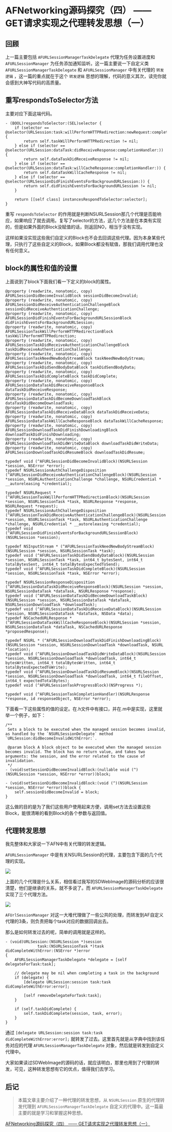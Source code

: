 # AFNetworking源码探究（四） —— GET请求实现之代理转发思想（一）

## 回顾

上一篇主要包括 `AFURLSessionManagerTaskDelegate` 代理为任务设置进度和 `AFURLSessionManager` 为任务添加通知监听。这一篇主要说一下自定义类 `AFURLSessionManagerTaskDelegate` 和 `AFURLSessionManager` 中有关代理的 `转发逻辑` ，这一篇的重点就在于这个 `转发逻辑` 思想的理解，代码的意义其次，读完你就会感到大神写代码的高质量。

## 重写respondsToSelector方法

主要对应下面这端代码。

```
- (BOOL)respondsToSelector:(SEL)selector {
    if (selector == @selector(URLSession:task:willPerformHTTPRedirection:newRequest:completionHandler:)) {
        return self.taskWillPerformHTTPRedirection != nil;
    } else if (selector == @selector(URLSession:dataTask:didReceiveResponse:completionHandler:)) {
        return self.dataTaskDidReceiveResponse != nil;
    } else if (selector == @selector(URLSession:dataTask:willCacheResponse:completionHandler:)) {
        return self.dataTaskWillCacheResponse != nil;
    } else if (selector == @selector(URLSessionDidFinishEventsForBackgroundURLSession:)) {
        return self.didFinishEventsForBackgroundURLSession != nil;
    }

    return [[self class] instancesRespondToSelector:selector];
}
```

重写 `respondsToSelector` 的作用就是判断NSURLSession那几个代理是否能响应，如果响应了就去调用。复写了selector的方法，这几个方法是在本类有实现的，但是如果外面的Block没赋值的话，则返回NO，相当于没有实现。

这样如果没实现这些我们自定义的Block也不会去回调这些代理。因为本身某些代理，只执行了这些自定义的Block，如果Block都没有赋值，那我们调用代理也没有任何意义。

## block的属性和值的设置

上面说到了block下面我们看一下定义的block的属性。

```
@property (readwrite, nonatomic, copy) AFURLSessionDidBecomeInvalidBlock sessionDidBecomeInvalid;
@property (readwrite, nonatomic, copy) AFURLSessionDidReceiveAuthenticationChallengeBlock sessionDidReceiveAuthenticationChallenge;
@property (readwrite, nonatomic, copy) AFURLSessionDidFinishEventsForBackgroundURLSessionBlock didFinishEventsForBackgroundURLSession;
@property (readwrite, nonatomic, copy) AFURLSessionTaskWillPerformHTTPRedirectionBlock taskWillPerformHTTPRedirection;
@property (readwrite, nonatomic, copy) AFURLSessionTaskDidReceiveAuthenticationChallengeBlock taskDidReceiveAuthenticationChallenge;
@property (readwrite, nonatomic, copy) AFURLSessionTaskNeedNewBodyStreamBlock taskNeedNewBodyStream;
@property (readwrite, nonatomic, copy) AFURLSessionTaskDidSendBodyDataBlock taskDidSendBodyData;
@property (readwrite, nonatomic, copy) AFURLSessionTaskDidCompleteBlock taskDidComplete;
@property (readwrite, nonatomic, copy) AFURLSessionDataTaskDidReceiveResponseBlock dataTaskDidReceiveResponse;
@property (readwrite, nonatomic, copy) AFURLSessionDataTaskDidBecomeDownloadTaskBlock dataTaskDidBecomeDownloadTask;
@property (readwrite, nonatomic, copy) AFURLSessionDataTaskDidReceiveDataBlock dataTaskDidReceiveData;
@property (readwrite, nonatomic, copy) AFURLSessionDataTaskWillCacheResponseBlock dataTaskWillCacheResponse;
@property (readwrite, nonatomic, copy) AFURLSessionDownloadTaskDidFinishDownloadingBlock downloadTaskDidFinishDownloading;
@property (readwrite, nonatomic, copy) AFURLSessionDownloadTaskDidWriteDataBlock downloadTaskDidWriteData;
@property (readwrite, nonatomic, copy) AFURLSessionDownloadTaskDidResumeBlock downloadTaskDidResume;
```

```
typedef void (^AFURLSessionDidBecomeInvalidBlock)(NSURLSession *session, NSError *error);
typedef NSURLSessionAuthChallengeDisposition (^AFURLSessionDidReceiveAuthenticationChallengeBlock)(NSURLSession *session, NSURLAuthenticationChallenge *challenge, NSURLCredential * __autoreleasing *credential);

typedef NSURLRequest * (^AFURLSessionTaskWillPerformHTTPRedirectionBlock)(NSURLSession *session, NSURLSessionTask *task, NSURLResponse *response, NSURLRequest *request);
typedef NSURLSessionAuthChallengeDisposition (^AFURLSessionTaskDidReceiveAuthenticationChallengeBlock)(NSURLSession *session, NSURLSessionTask *task, NSURLAuthenticationChallenge *challenge, NSURLCredential * __autoreleasing *credential);
typedef void (^AFURLSessionDidFinishEventsForBackgroundURLSessionBlock)(NSURLSession *session);

typedef NSInputStream * (^AFURLSessionTaskNeedNewBodyStreamBlock)(NSURLSession *session, NSURLSessionTask *task);
typedef void (^AFURLSessionTaskDidSendBodyDataBlock)(NSURLSession *session, NSURLSessionTask *task, int64_t bytesSent, int64_t totalBytesSent, int64_t totalBytesExpectedToSend);
typedef void (^AFURLSessionTaskDidCompleteBlock)(NSURLSession *session, NSURLSessionTask *task, NSError *error);

typedef NSURLSessionResponseDisposition (^AFURLSessionDataTaskDidReceiveResponseBlock)(NSURLSession *session, NSURLSessionDataTask *dataTask, NSURLResponse *response);
typedef void (^AFURLSessionDataTaskDidBecomeDownloadTaskBlock)(NSURLSession *session, NSURLSessionDataTask *dataTask, NSURLSessionDownloadTask *downloadTask);
typedef void (^AFURLSessionDataTaskDidReceiveDataBlock)(NSURLSession *session, NSURLSessionDataTask *dataTask, NSData *data);
typedef NSCachedURLResponse * (^AFURLSessionDataTaskWillCacheResponseBlock)(NSURLSession *session, NSURLSessionDataTask *dataTask, NSCachedURLResponse *proposedResponse);

typedef NSURL * (^AFURLSessionDownloadTaskDidFinishDownloadingBlock)(NSURLSession *session, NSURLSessionDownloadTask *downloadTask, NSURL *location);
typedef void (^AFURLSessionDownloadTaskDidWriteDataBlock)(NSURLSession *session, NSURLSessionDownloadTask *downloadTask, int64_t bytesWritten, int64_t totalBytesWritten, int64_t totalBytesExpectedToWrite);
typedef void (^AFURLSessionDownloadTaskDidResumeBlock)(NSURLSession *session, NSURLSessionDownloadTask *downloadTask, int64_t fileOffset, int64_t expectedTotalBytes);
typedef void (^AFURLSessionTaskProgressBlock)(NSProgress *);

typedef void (^AFURLSessionTaskCompletionHandler)(NSURLResponse *response, id responseObject, NSError *error);
```

下面看一下这些属性的值的设定。在.h文件中有接口，并在.m中是实现，这里就举一个例子，如下：

```
/**
 Sets a block to be executed when the managed session becomes invalid, as handled by the `NSURLSessionDelegate` method `URLSession:didBecomeInvalidWithError:`.

 @param block A block object to be executed when the managed session becomes invalid. The block has no return value, and takes two arguments: the session, and the error related to the cause of invalidation.
 */
- (void)setSessionDidBecomeInvalidBlock:(nullable void (^)(NSURLSession *session, NSError *error))block;

- (void)setSessionDidBecomeInvalidBlock:(void (^)(NSURLSession *session, NSError *error))block {
    self.sessionDidBecomeInvalid = block;
}
```

这么做的目的是为了我们这些用户使用起来方便，调用set方法去设置这些Block，能很清晰的看到Block的各个参数与返回值。

## 代理转发思想

我先整体和大家说一下AFN中有关代理的转发逻辑。

`AFURLSessionManager` 中是有关NSURLSession的代理，主要包含下面的几个代理的实现。

![](./imgs/3691932-7b6ed7b22ccee054.jpg)

上面的几个代理是什么关系，相信看过我写的SDWebImage的源码分析的应该很清楚，他们是继承的关系，就不多说了。而 `AFURLSessionManagerTaskDelegate` 实现了三个代理方法。

![](./imgs/3691932-4eb93964adebfa5e.jpg)

`AFUrlSessionManager` 对这一大堆代理做了一些公共的处理，而转发到AF自定义代理的3条，则负责把每个task对应的数据回调出去。

那么是如何转发过去的呢，简单的调用就是这样的。

```
- (void)URLSession:(NSURLSession *)session
              task:(NSURLSessionTask *)task
didCompleteWithError:(NSError *)error
{
    AFURLSessionManagerTaskDelegate *delegate = [self delegateForTask:task];

    // delegate may be nil when completing a task in the background
    if (delegate) {
        [delegate URLSession:session task:task didCompleteWithError:error];

        [self removeDelegateForTask:task];
    }

    if (self.taskDidComplete) {
        self.taskDidComplete(session, task, error);
    }
}
```

通过 `[delegate URLSession:session task:task didCompleteWithError:error];` 就转发了过去。这里首先就是从字典中找到该任务对应的代理 `AFURLSessionManagerTaskDelegate` 对象，然后就是转发到自定义代理中。

大家如果读过SDWebImage的源码的话，就应该明白，那里也用到了代理的转发，可见，这种转发思想有它的优点，值得我们去学习。

## 后记

> 本篇文章主要介绍了一种代理的转发思想，从 `NSURLSession` 原生的代理转发代理到 `AFURLSessionManagerTaskDelegate` 自定义的代理中。这一篇最主要的就是学习和掌握这种思想。  

[AFNetworking源码探究（四） —— GET请求实现之代理转发思想（一）](https://www.jianshu.com/p/5ce01b7ce979)